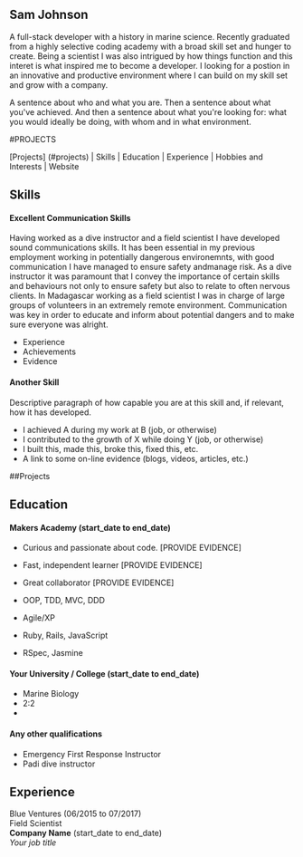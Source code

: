 ## Sam Johnson

A full-stack developer with a history in marine science. Recently graduated from a highly selective coding academy with a broad skill set and hunger to create. Being a scientist I was also intrigued by how things function and this interet is what inspired me to become a developer.
I looking for a postion in an innovative and productive environment where I can build on my skill set and grow with a company.

A sentence about who and what you are. Then a sentence about what you've achieved. And then a sentence about what you're looking for: what you would ideally be doing, with whom and in what environment.

#PROJECTS

[Projects] (#projects) | Skills | Education | Experience | Hobbies and Interests | Website

## Skills

#### Excellent Communication Skills

Having worked as a dive instructor and a field scientist I have developed sound communications skills. It has been essential in my previous employment working in potentially dangerous environemnts, with good
communication I have managed to ensure safety andmanage risk.
As a dive instructor it was paramount that I convey the importance of certain skills and behaviours not only to ensure safety but also to relate to often nervous clients.
In Madagascar working as a field scientist I was in charge of large groups of volunteers in an extremely remote environment. Communication was key in order to educate and inform about potential dangers
and to make sure everyone was alright.

- Experience
- Achievements
- Evidence

#### Another Skill

Descriptive paragraph of how capable you are at this skill and, if relevant, how it has developed.

- I achieved A during my work at B (job, or otherwise)
- I contributed to the growth of X while doing Y (job, or otherwise)
- I built this, made this, broke this, fixed this, etc.
- A link to some on-line evidence (blogs, videos, articles, etc.)

##Projects

## Education

#### Makers Academy (start_date to end_date)

- Curious and passionate about code. [PROVIDE EVIDENCE]
- Fast, independent learner [PROVIDE EVIDENCE]
- Great collaborator [PROVIDE EVIDENCE]

- OOP, TDD, MVC, DDD
- Agile/XP
- Ruby, Rails, JavaScript
- RSpec, Jasmine

#### Your University / College (start_date to end_date)

- Marine Biology
- 2:2
-

#### Any other qualifications
- Emergency First Response Instructor
- Padi dive instructor

## Experience

Blue Ventures (06/2015 to 07/2017)    
Field Scientist  
**Company Name** (start_date to end_date)   
*Your job title*  
